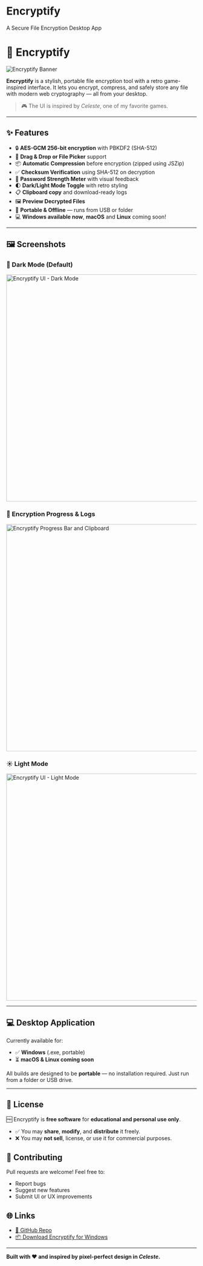 # Encryptify
A Secure File Encryption Desktop App

# 🔐 Encryptify

![Encryptify Banner](assets/logo.png)

**Encryptify** is a stylish, portable file encryption tool with a retro game-inspired interface. It lets you encrypt, compress, and safely store any file with modern web cryptography — all from your desktop.

> 🎮 The UI is inspired by *Celeste*, one of my favorite games.

---

## ✨ Features

- 🔒 **AES-GCM 256-bit encryption** with PBKDF2 (SHA-512)
- 📁 **Drag & Drop or File Picker** support
- 📦 **Automatic Compression** before encryption (zipped using JSZip)
- ✅ **Checksum Verification** using SHA-512 on decryption
- 🧠 **Password Strength Meter** with visual feedback
- 🌓 **Dark/Light Mode Toggle** with retro styling
- 📋 **Clipboard copy** and download-ready logs
- 🖼️ **Preview Decrypted Files**
- 💾 **Portable & Offline** — runs from USB or folder
- 💻 **Windows available now**, **macOS** and **Linux** coming soon!

---

## 🖼️ Screenshots

### 🌙 Dark Mode (Default)
<img src="assets/screenshot1.png" width="600" alt="Encryptify UI - Dark Mode" />

### 🔐 Encryption Progress & Logs
<img src="assets/screenshot2.png" width="600" alt="Encryptify Progress Bar and Clipboard" />

### ☀️ Light Mode
<img src="assets/screenshot3.png" width="600" alt="Encryptify UI - Light Mode" />

---

## 💻 Desktop Application

Currently available for:
- ✅ **Windows** (.exe, portable)
- ⏳ **macOS & Linux coming soon**

All builds are designed to be **portable** — no installation required. Just run from a folder or USB drive.

---

## 📄 License
🆓 Encryptify is **free software** for **educational and personal use only**.

- ✅ You may **share**, **modify**, and **distribute** it freely.
- ❌ You may **not sell**, license, or use it for commercial purposes.

## 🤝 Contributing
Pull requests are welcome! Feel free to:
- Report bugs
- Suggest new features
- Submit UI or UX improvements

## 🌐 Links
- [🔗 GitHub Repo](https://github.com/RatebBallouk/encryptify)
- [📦 Download Encryptify for Windows](https://github.com/RatebBallouk/encryptify/releases)

---

**Built with ❤️ and inspired by pixel-perfect design in *Celeste*.**
